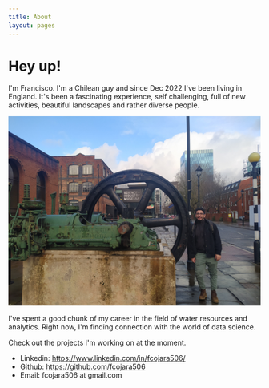 ```yaml
---
title: About
layout: pages
---
```


# Hey up!

I'm Francisco. I'm a Chilean guy and since Dec 2022 I've been living in England. It's been a fascinating experience, self challenging, full of new activities, beautiful landscapes and rather diverse people.

<img src="assets/img/me/IMG_20230114_130602.jpg" width="600px">

I've spent a good chunk of my career in the field of water resources and analytics. Right now, I'm finding connection with the world of data science. 

Check out the projects I'm working on at the moment.

- Linkedin: https://www.linkedin.com/in/fcojara506/
- Github: https://github.com/fcojara506
- Email: fcojara506 at gmail.com




